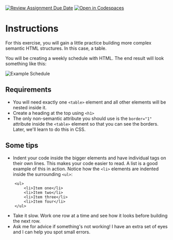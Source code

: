[![Review Assignment Due Date](https://classroom.github.com/assets/deadline-readme-button-24ddc0f5d75046c5622901739e7c5dd533143b0c8e959d652212380cedb1ea36.svg)](https://classroom.github.com/a/lFWO4Edo)
[![Open in Codespaces](https://classroom.github.com/assets/launch-codespace-7f7980b617ed060a017424585567c406b6ee15c891e84e1186181d67ecf80aa0.svg)](https://classroom.github.com/open-in-codespaces?assignment_repo_id=13623371)
# Instructions  

For this exercise, you will gain a little practice building more complex semantic HTML structures. In this case, a table.

You will be creating a weekly schedule with HTML. The end result will look something like this:

  ![Example Schedule](assets/schedule.png)

## Requirements

* You will need exactly one `<table>` element and all other elements will be nested inside it.
* Create a heading at the top using `<h1>`
* The only non-semantic attribute you should use is the `border="1"` attribute inside the `<table>` element so that you can see the borders. Later, we'll learn to do this in CSS.

## Some tips

* Indent your code inside the bigger elements and have individual tags on their own lines. This makes your code easier to read. A list is a good example of this in action. Notice how the `<li>` elements are indented inside the surrounding `<ul>`:

```
    <ul>
        <li>Item one</li>
        <li>Item two</li>
        <li>Item three</li>
        <li>Item four</li>
    </ul>
```

* Take it slow. Work one row at a time and see how it looks before building the next row.
* Ask me for advice if something's not working! I have an extra set of eyes and I can help you spot small errors.
